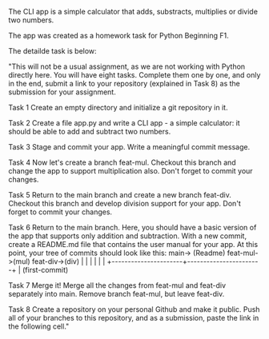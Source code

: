 The CLI app is a simple calculator that adds, substracts, multiplies or divide two numbers.

The app was created as a homework task for Python Beginning F1. 

The detailde task is below:

"This will not be a usual assignment, as we are not working with Python directly here. 
You will have eight tasks. Complete them one by one, and only in the end, 
submit a link to your repository (explained in Task 8) as the submission for your assignment.

Task 1
Create an empty directory and initialize a git repository in it.

Task 2
Create a file app.py and write a CLI app - a simple calculator: 
it should be able to add and subtract two numbers.

Task 3
Stage and commit your app. Write a meaningful commit message.

Task 4
Now let's create a branch feat-mul. Checkout this branch and 
change the app to support multiplication also. Don't forget to commit your changes.

Task 5
Return to the main branch and create a new branch feat-div. 
Checkout this branch and develop division support for your app. Don't forget to commit your changes.

Task 6
Return to the main branch. Here, you should have a basic version of the app 
that supports only addition and subtraction. With a new commit, 
create a README.md file that contains the user manual for your app.
At this point, your tree of commits should look like this:
 main-> (Readme)      feat-mul->(mul)         feat-div->(div)
           |                      |                       |
           |                      |                       |
           +----------------------+-----------------------+
           |
     (first-commit)

Task 7
Merge it!
Merge all the changes from feat-mul and feat-div separately into main. 
Remove branch feat-mul, but leave feat-div.

Task 8
Create a repository on your personal Github and make it public. 
Push all of your branches to this repository, and as a submission, paste the link in the following cell."